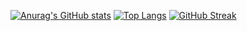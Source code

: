 [![Anurag's GitHub stats](https://github-readme-stats.vercel.app/api?username=lnngn&theme=graywhite&card_width=300&hide_border=true)](https://github.com/anuraghazra/github-readme-stats)
[![Top Langs](https://github-readme-stats.vercel.app/api/top-langs/?username=lnngn&theme=graywhite&layout=compact&langs_count=8&card_width=400&hide_border=true)](https://github.com/anuraghazra/github-readme-stats)
[![GitHub Streak](https://streak-stats.demolab.com/?user=lnngn&card_width=1000&theme=tokyonight)](https://git.io/streak-stats)

